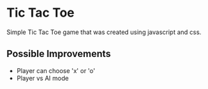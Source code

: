 # Tic Tac Toe

Simple Tic Tac Toe game that was created using javascript and css.

## Possible Improvements

- Player can choose 'x' or 'o'
- Player vs AI mode